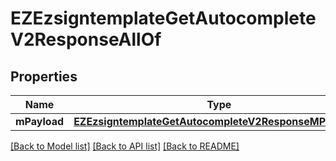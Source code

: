 # EZEzsigntemplateGetAutocompleteV2ResponseAllOf

## Properties
Name | Type | Description | Notes
------------ | ------------- | ------------- | -------------
**mPayload** | [**EZEzsigntemplateGetAutocompleteV2ResponseMPayload***](EZEzsigntemplateGetAutocompleteV2ResponseMPayload.md) |  | 

[[Back to Model list]](../README.md#documentation-for-models) [[Back to API list]](../README.md#documentation-for-api-endpoints) [[Back to README]](../README.md)


